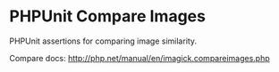 # PHPUnit Compare Images

PHPUnit assertions for comparing image similarity.

Compare docs: http://php.net/manual/en/imagick.compareimages.php
